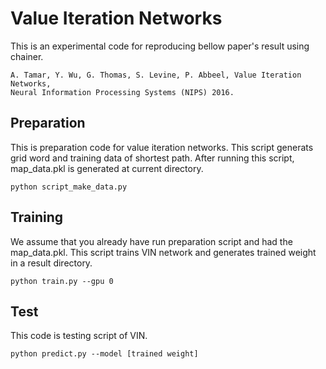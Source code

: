 # Value Iteration Networks

This is an experimental code for reproducing bellow paper's result using chainer. 

```
A. Tamar, Y. Wu, G. Thomas, S. Levine, P. Abbeel, Value Iteration Networks,
Neural Information Processing Systems (NIPS) 2016.
```

## Preparation 

This is preparation code for value iteration networks. 
This script generats grid word and training data of shortest path.
After running this script, map_data.pkl is generated at current directory.

```
python script_make_data.py
```

## Training

We assume that you already have run preparation script and had the map_data.pkl.
This script trains VIN network and generates trained weight in a result directory.

```
python train.py --gpu 0
```

## Test

This code is testing script of VIN.

```
python predict.py --model [trained weight]
```